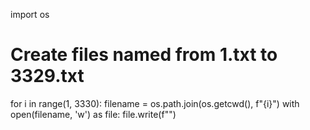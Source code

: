 import os

# Create files named from 1.txt to 3329.txt
for i in range(1, 3330):
    filename = os.path.join(os.getcwd(), f"{i}")
    with open(filename, 'w') as file:
        file.write(f"")
        

